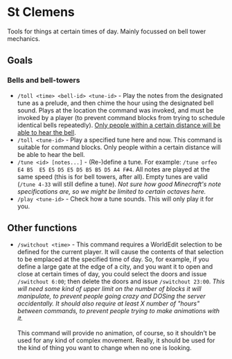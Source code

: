 # St Clemens

Tools for things at certain times of day. Mainly focussed on bell tower 
mechanics.

## Goals

### Bells and bell-towers

* `/toll <time> <bell-id> <tune-id>` - Play the notes from the designated tune 
  as a prelude, and then chime the hour using the designated bell sound. Plays 
  at the location the command was invoked, and must be invoked by a player (to
  prevent command blocks from trying to schedule identical bells repeatedly). 
  [Only people within a certain distance will be able to hear the bell](http://en.wikipedia.org/wiki/St_Mary-le-Bow).
* `/toll <tune-id>` - Play a specified tune here and now. This command is 
  suitable for command blocks. Only people within a certain distance will be 
  able to hear the bell.
* `/tune <id> [notes...]` - (Re-)define a tune. For example: `/tune orfeo E4 B5 
  E5 E5 D5 E5 D5 B5 B5 D5 A4 F#4`. All notes are played at the same speed (this 
  is for bell towers, after all). Empty tunes are valid (`/tune 4-33` will still
  define a tune). *Not sure how good Minecraft's note specifications are, so we
  might be limited to certain octaves here.*
* `/play <tune-id>` - Check how a tune sounds. This will only play it for you.

## Other functions

* `/switchout <time>` - This command requires a WorldEdit selection to be 
  defined for the current player. It will cause the contents of that selection 
  to be emplaced at the specified time of day. So, for example, if you define a 
  large gate at the edge of a city, and you want it to open and close at certain
  times of day, you could select the doors and issue `/switchout 6:00`; then 
  delete the doors and issue `/switchout 23:00`. *This will need some kind of 
  upper limit on the number of blocks it will manipulate, to prevent people 
  going crazy and DOSing the server accidentally. It should also require at 
  least X number of "hours" between commands, to prevent people trying to make 
  animations with it.*<br><br>This command will provide no animation, of course,
  so it shouldn't be used for any kind of complex movement. Really, it should be
  used for the kind of thing you want to change when no one is looking.